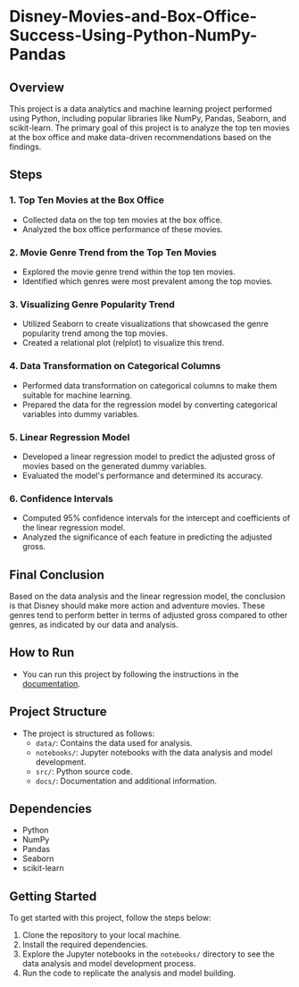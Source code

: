 # Disney-Movies-and-Box-Office-Success-Using-Python-NumPy-Pandas
 

## Overview
This project is a data analytics and machine learning project performed using Python, including popular libraries like NumPy, Pandas, Seaborn, and scikit-learn. The primary goal of this project is to analyze the top ten movies at the box office and make data-driven recommendations based on the findings.

## Steps

### 1. Top Ten Movies at the Box Office
- Collected data on the top ten movies at the box office.
- Analyzed the box office performance of these movies.

### 2. Movie Genre Trend from the Top Ten Movies
- Explored the movie genre trend within the top ten movies.
- Identified which genres were most prevalent among the top movies.

### 3. Visualizing Genre Popularity Trend
- Utilized Seaborn to create visualizations that showcased the genre popularity trend among the top movies.
- Created a relational plot (relplot) to visualize this trend.

### 4. Data Transformation on Categorical Columns
- Performed data transformation on categorical columns to make them suitable for machine learning.
- Prepared the data for the regression model by converting categorical variables into dummy variables.

### 5. Linear Regression Model
- Developed a linear regression model to predict the adjusted gross of movies based on the generated dummy variables.
- Evaluated the model's performance and determined its accuracy.

### 6. Confidence Intervals
- Computed 95% confidence intervals for the intercept and coefficients of the linear regression model.
- Analyzed the significance of each feature in predicting the adjusted gross.

## Final Conclusion
Based on the data analysis and the linear regression model, the conclusion is that Disney should make more action and adventure movies. These genres tend to perform better in terms of adjusted gross compared to other genres, as indicated by our data and analysis.


## How to Run
- You can run this project by following the instructions in the [documentation](docs/README.md).

## Project Structure
- The project is structured as follows:
  - `data/`: Contains the data used for analysis.
  - `notebooks/`: Jupyter notebooks with the data analysis and model development.
  - `src/`: Python source code.
  - `docs/`: Documentation and additional information.

## Dependencies
- Python
- NumPy
- Pandas
- Seaborn
- scikit-learn

## Getting Started
To get started with this project, follow the steps below:

1. Clone the repository to your local machine.
2. Install the required dependencies.
3. Explore the Jupyter notebooks in the `notebooks/` directory to see the data analysis and model development process.
4. Run the code to replicate the analysis and model building.
